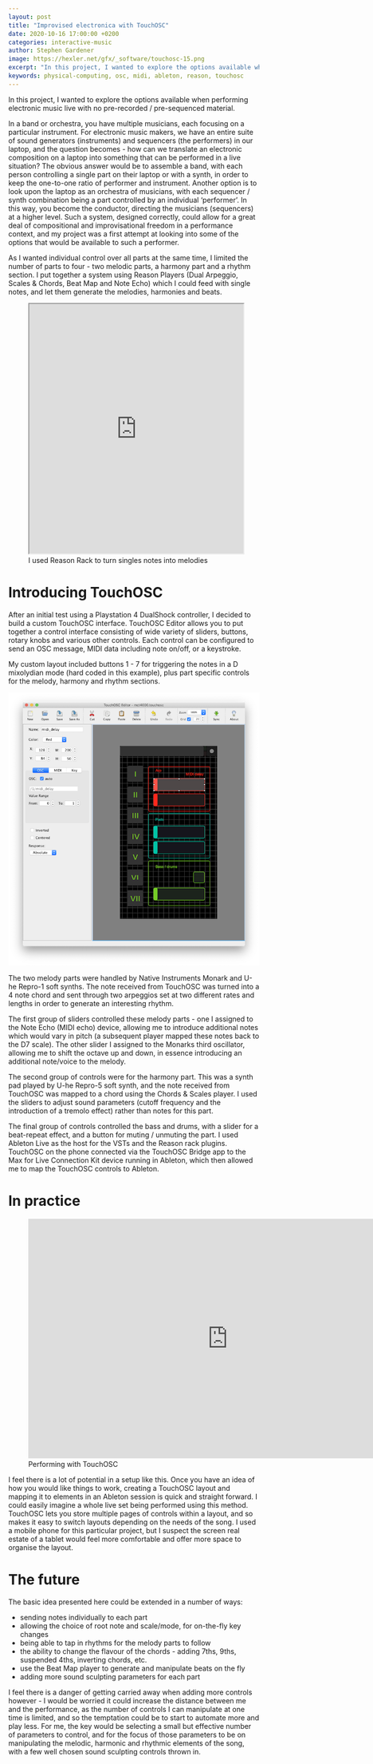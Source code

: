 ```yaml
---
layout: post
title: "Improvised electronica with TouchOSC"
date: 2020-10-16 17:00:00 +0200
categories: interactive-music
author: Stephen Gardener
image: https://hexler.net/gfx/_software/touchosc-15.png
excerpt: "In this project, I wanted to explore the options available when performing electronic music live with no pre-recorded / pre-sequenced material."
keywords: physical-computing, osc, midi, ableton, reason, touchosc
---
```


In this project, I wanted to explore the options available when performing electronic music live with no pre-recorded / pre-sequenced material.

In a band or orchestra, you have multiple musicians, each focusing on a particular instrument. For electronic music makers, we have an entire suite of sound generators (instruments) and sequencers (the performers) in our laptop, and the question becomes - how can we translate an electronic composition on a laptop into something that can be performed in a live situation? The obvious answer would be to assemble a band, with each person controlling a single part on their laptop or with a synth, in order to keep the one-to-one ratio of performer and instrument. Another option is to look upon the laptop as an orchestra of musicians, with each sequencer / synth combination being a part controlled by an individual ‘performer’. In this way, you become the conductor, directing the musicians (sequencers) at a higher level. Such a system, designed correctly, could allow for a great deal of compositional and improvisational freedom in a performance context, and my project was a first attempt at looking into some of the options that would be available to such a performer.

As I wanted individual control over all parts at the same time, I limited the number of parts to four - two melodic parts, a harmony part and a rhythm section. I put together a system using Reason Players (Dual Arpeggio, Scales & Chords, Beat Map and Note Echo) which I could feed with single notes, and let them generate the melodies, harmonies and beats.

<figure style="float: none">
    <iframe src="https://www.uio.no/english/studies/programmes/mct-master/blog/assets/image/2020_10_16_stephedg_reason_rack.gif" width="430" height="500"></iframe>
    <figcaption>I used Reason Rack to turn singles notes into melodies</figcaption>
</figure>


# Introducing TouchOSC

After an initial test using a Playstation 4 DualShock controller, I decided to build a custom TouchOSC interface. TouchOSC Editor allows you to put together a control interface consisting of wide variety of sliders, buttons, rotary knobs and various other controls. Each control can be configured to send an OSC message, MIDI data including note on/off, or a keystroke.

My custom layout included buttons 1 - 7 for triggering the notes in a D mixolydian mode (hard coded in this example), plus part specific controls for the melody, harmony and rhythm sections.

![TouchOSC layout](/assets/image/2020_10_16_stephedg_touchosc.png)

The two melody parts were handled by Native Instruments Monark and U-he Repro-1 soft synths. The note received from TouchOSC was turned into a 4 note chord and sent through two arpeggios set at two different rates and lengths in order to generate an interesting rhythm.

The first group of sliders controlled these melody parts - one I assigned to the Note Echo (MIDI echo) device, allowing me to introduce additional notes which would vary in pitch (a subsequent player mapped these notes back to the D7 scale). The other slider I assigned to the Monarks third oscillator, allowing me to shift the octave up and down, in essence introducing an additional note/voice to the melody.

The second group of controls were for the harmony part. This was a synth pad played by U-he Repro-5 soft synth, and the note received from TouchOSC was mapped to a chord using the Chords & Scales player. I used the sliders to adjust sound parameters (cutoff frequency and the introduction of a tremolo effect) rather than notes for this part.

The final group of controls controlled the bass and drums, with a slider for a beat-repeat effect, and a button for muting / unmuting the part.
I used Ableton Live as the host for the VSTs and the Reason rack plugins. TouchOSC on the phone connected via the TouchOSC Bridge app to the Max for Live Connection Kit device running in Ableton, which then allowed me to map the TouchOSC controls to Ableton.


# In practice


<figure style="float: none">
    <iframe width="800" height="480" src="https://www.youtube-nocookie.com/embed/VhKo2_FoRFs" frameborder="0" allowfullscreen></iframe>
    <figcaption>Performing with TouchOSC</figcaption>
</figure>


I feel there is a lot of potential in a setup like this. Once you have an idea of how you would like things to work, creating a TouchOSC layout and mapping it to elements in an Ableton session is quick and straight forward. I could easily imagine a whole live set being performed using this method. TouchOSC lets you store multiple pages of controls within a layout, and so makes it easy to switch layouts depending on the needs of the song. I used a mobile phone for this particular project, but I suspect the screen real estate of a tablet would feel more comfortable and offer more space to organise the layout.

# The future
The basic idea presented here could be extended in a number of ways:
- sending notes individually to each part
- allowing the choice of root note and scale/mode, for on-the-fly key changes
- being able to tap in rhythms for the melody parts to follow
- the ability to change the flavour of the chords - adding 7ths, 9ths, suspended 4ths, inverting chords, etc.
- use the Beat Map player to generate and manipulate beats on the fly
- adding more sound sculpting parameters for each part

I feel there is a danger of getting carried away when adding more controls however - I would be worried it could increase the distance between me and the performance, as the number of controls I can manipulate at one time is limited, and so the temptation could be to start to automate more and play less. For me, the key would be selecting a small but effective number of parameters to control, and for the focus of those parameters to be on manipulating the melodic, harmonic and rhythmic elements of the song, with a few well chosen sound sculpting controls thrown in.
